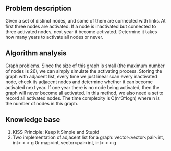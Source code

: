 ## Problem description

Given a set of distinct nodes, and some of them are connected with links. At first three nodes are activated. If a node is inactivated but connected to three activated nodes, next year it become activated. Determine it takes how many years to activate all nodes or never.

## Algorithm analysis

Graph problems.
Since the size of this graph is small (the maximum number of nodes is 26), we can simply simulate the activating process. Storing the graph with adjacent list, every time we just linear scan every inactivated node, check its adjacent nodes and determine whether it can become activated next year. If one year there is no node being activated, then the graph will never become all activated.
In this method, we also need a set to record all activated nodes.
The time complexity is O(n^3*logn) where n is the number of nodes in this graph.

## Knowledge base

1. KISS Principle:
   Keep it Simple and Stupid
2. Two implementation of adjacent list for a graph:
   vector<vector<pair<int, int> > > g
   Or
   map<int, vector<pair<int, int> > > g